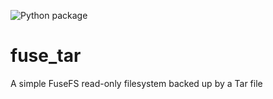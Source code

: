 ![Python package](https://github.com/mmmonk/fuse_tar/workflows/Python%20package/badge.svg)

# fuse_tar
A simple FuseFS read-only filesystem backed up by a Tar file
